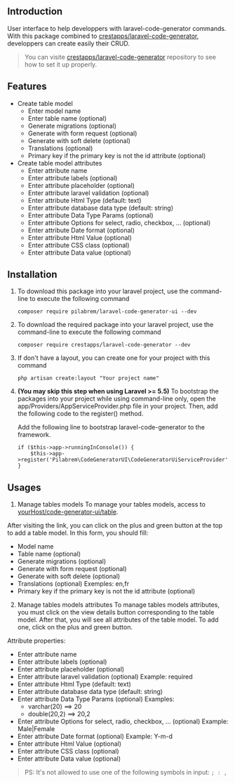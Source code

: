 ## Introduction

User interface to help developpers with laravel-code-generator commands.
With this package combined to [crestapps/laravel-code-generator](https://github.com/CrestApps/laravel-code-generator), developpers can create easily their CRUD.
> You can visite [crestapps/laravel-code-generator](https://github.com/CrestApps/laravel-code-generator) repository to see how to set it up properly.

## Features

- Create table model
    - Enter model name
    - Enter table name (optional)
    - Generate migrations (optional)
    - Generate with form request (optional)
    - Generate with soft delete (optional)
    - Translations (optional)
    - Primary key if the primary key is not the id attribute (optional)
- Create table model attributes
    - Enter attribute name
    - Enter attribute labels (optional)
    - Enter attribute placeholder (optional)
    - Enter attribute laravel validation (optional)
    - Enter attribute Html Type (default: text)
    - Enter attribute database data type (default: string)
    - Enter attribute Data Type Params (optional)
    - Enter attribute Options for select, radio, checkbox, ... (optional)
    - Enter attribute Date format (optional)
    - Enter attribute Html Value (optional)
    - Enter attribute CSS class (optional)
    - Enter attribute Data value (optional)

## Installation

1. To download this package into your laravel project, use the command-line to execute the following command

	```
	composer require pilabrem/laravel-code-generator-ui --dev
	```
 
2. To download the required package into your laravel project, use the command-line to execute the following command

	```
	composer require crestapps/laravel-code-generator --dev
	```

3. If don't have a layout, you can create one for your project with this command

	```
	php artisan create:layout "Your project name"
	```
 
4. **(You may skip this step when using Laravel >= 5.5)** To bootstrap the packages into your project while using command-line only, open the app/Providers/AppServiceProvider.php file in your project. Then, add the following code to the register() method.

	Add the following line to bootstrap laravel-code-generator to the framework.

	```
	if ($this->app->runningInConsole()) {
	    $this->app->register('Pilabrem\CodeGeneratorUI\CodeGeneratorUiServiceProvider');
	}
	```

## Usages

1. Manage tables models
To manage your tables models, access to [yourHost/code-generator-ui/table](http://127.0.0.1:8000/code-generator-ui/table).

After visiting the link, you can click on the plus and green button at the top to add a table model.
In this form, you should fill:
- Model name
- Table name (optional)
- Generate migrations (optional)
- Generate with form request (optional)
- Generate with soft delete (optional)
- Translations (optional)
    Exemples: en,fr
- Primary key if the primary key is not the id attribute (optional)

2. Manage tables models attributes
To manage tables models attributes, you must click on the view details button corresponding to the table model.
After that, you will see all attributes of the table model. To add one, click on the plus and green button.

Attribute properties:
- Enter attribute name
- Enter attribute labels (optional)
- Enter attribute placeholder (optional)
- Enter attribute laravel validation (optional)
    Example: required
- Enter attribute Html Type (default: text)
- Enter attribute database data type (default: string)
- Enter attribute Data Type Params (optional)
    Examples: 
    - varchar(20) ==> 20
    - double(20,2) ==> 20,2 
- Enter attribute Options for select, radio, checkbox, ... (optional)
    Example: Male|Female
- Enter attribute Date format (optional)
    Example: Y-m-d
- Enter attribute Html Value (optional)
- Enter attribute CSS class (optional)
- Enter attribute Data value (optional)

> PS: It's not allowed to use one of the following symbols in input:
    ```
    ; : ,
    ```
